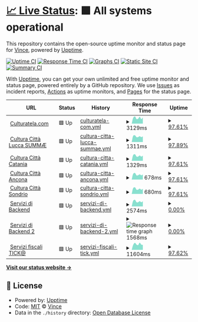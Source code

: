 # [📈 Live Status](https://VinceHpa.github.io/status-page): <!--live status--> **🟩 All systems operational**

This repository contains the open-source uptime monitor and status page for [Vince](www.thehpaworld.com), powered by [Upptime](https://github.com/upptime/upptime).

[![Uptime CI](https://github.com/VinceHpa/status-page/workflows/Uptime%20CI/badge.svg)](https://github.com/VinceHpa/status-page/actions?query=workflow%3A%22Uptime+CI%22)
[![Response Time CI](https://github.com/VinceHpa/status-page/workflows/Response%20Time%20CI/badge.svg)](https://github.com/VinceHpa/status-page/actions?query=workflow%3A%22Response+Time+CI%22)
[![Graphs CI](https://github.com/VinceHpa/status-page/workflows/Graphs%20CI/badge.svg)](https://github.com/VinceHpa/status-page/actions?query=workflow%3A%22Graphs+CI%22)
[![Static Site CI](https://github.com/VinceHpa/status-page/workflows/Static%20Site%20CI/badge.svg)](https://github.com/VinceHpa/status-page/actions?query=workflow%3A%22Static+Site+CI%22)
[![Summary CI](https://github.com/VinceHpa/status-page/workflows/Summary%20CI/badge.svg)](https://github.com/VinceHpa/status-page/actions?query=workflow%3A%22Summary+CI%22)

With [Upptime](https://upptime.js.org), you can get your own unlimited and free uptime monitor and status page, powered entirely by a GitHub repository. We use [Issues](https://github.com/VinceHpa/status-page/issues) as incident reports, [Actions](https://github.com/VinceHpa/status-page/actions) as uptime monitors, and [Pages](https://VinceHpa.github.io/status-page) for the status page.

<!--start: status pages-->
<!-- This summary is generated by Upptime (https://github.com/upptime/upptime) -->
<!-- Do not edit this manually, your changes will be overwritten -->
<!-- prettier-ignore -->
| URL | Status | History | Response Time | Uptime |
| --- | ------ | ------- | ------------- | ------ |
| <img alt="" src="https://icons.duckduckgo.com/ip3/app.culturatela.it.ico" height="13"> [Culturatela.com](https://app.culturatela.it) | 🟩 Up | [culturatela-com.yml](https://github.com/VinceHpa/status-page/commits/HEAD/history/culturatela-com.yml) | <details><summary><img alt="Response time graph" src="./graphs/culturatela-com/response-time-week.png" height="20"> 3129ms</summary><br><a href="https://VinceHpa.github.io/status-page/history/culturatela-com"><img alt="Response time 1309" src="https://img.shields.io/endpoint?url=https%3A%2F%2Fraw.githubusercontent.com%2FVinceHpa%2Fstatus-page%2FHEAD%2Fapi%2Fculturatela-com%2Fresponse-time.json"></a><br><a href="https://VinceHpa.github.io/status-page/history/culturatela-com"><img alt="24-hour response time 3129" src="https://img.shields.io/endpoint?url=https%3A%2F%2Fraw.githubusercontent.com%2FVinceHpa%2Fstatus-page%2FHEAD%2Fapi%2Fculturatela-com%2Fresponse-time-day.json"></a><br><a href="https://VinceHpa.github.io/status-page/history/culturatela-com"><img alt="7-day response time 3129" src="https://img.shields.io/endpoint?url=https%3A%2F%2Fraw.githubusercontent.com%2FVinceHpa%2Fstatus-page%2FHEAD%2Fapi%2Fculturatela-com%2Fresponse-time-week.json"></a><br><a href="https://VinceHpa.github.io/status-page/history/culturatela-com"><img alt="30-day response time 3129" src="https://img.shields.io/endpoint?url=https%3A%2F%2Fraw.githubusercontent.com%2FVinceHpa%2Fstatus-page%2FHEAD%2Fapi%2Fculturatela-com%2Fresponse-time-month.json"></a><br><a href="https://VinceHpa.github.io/status-page/history/culturatela-com"><img alt="1-year response time 1309" src="https://img.shields.io/endpoint?url=https%3A%2F%2Fraw.githubusercontent.com%2FVinceHpa%2Fstatus-page%2FHEAD%2Fapi%2Fculturatela-com%2Fresponse-time-year.json"></a></details> | <details><summary><a href="https://VinceHpa.github.io/status-page/history/culturatela-com">97.61%</a></summary><a href="https://VinceHpa.github.io/status-page/history/culturatela-com"><img alt="All-time uptime 99.51%" src="https://img.shields.io/endpoint?url=https%3A%2F%2Fraw.githubusercontent.com%2FVinceHpa%2Fstatus-page%2FHEAD%2Fapi%2Fculturatela-com%2Fuptime.json"></a><br><a href="https://VinceHpa.github.io/status-page/history/culturatela-com"><img alt="24-hour uptime 83.26%" src="https://img.shields.io/endpoint?url=https%3A%2F%2Fraw.githubusercontent.com%2FVinceHpa%2Fstatus-page%2FHEAD%2Fapi%2Fculturatela-com%2Fuptime-day.json"></a><br><a href="https://VinceHpa.github.io/status-page/history/culturatela-com"><img alt="7-day uptime 97.61%" src="https://img.shields.io/endpoint?url=https%3A%2F%2Fraw.githubusercontent.com%2FVinceHpa%2Fstatus-page%2FHEAD%2Fapi%2Fculturatela-com%2Fuptime-week.json"></a><br><a href="https://VinceHpa.github.io/status-page/history/culturatela-com"><img alt="30-day uptime 99.45%" src="https://img.shields.io/endpoint?url=https%3A%2F%2Fraw.githubusercontent.com%2FVinceHpa%2Fstatus-page%2FHEAD%2Fapi%2Fculturatela-com%2Fuptime-month.json"></a><br><a href="https://VinceHpa.github.io/status-page/history/culturatela-com"><img alt="1-year uptime 99.51%" src="https://img.shields.io/endpoint?url=https%3A%2F%2Fraw.githubusercontent.com%2FVinceHpa%2Fstatus-page%2FHEAD%2Fapi%2Fculturatela-com%2Fuptime-year.json"></a></details>
| <img alt="" src="https://icons.duckduckgo.com/ip3/cultura.comune.lucca.it.ico" height="13"> [Cultura Città Lucca SUMMÆ](https://cultura.comune.lucca.it) | 🟩 Up | [cultura-citta-lucca-summae.yml](https://github.com/VinceHpa/status-page/commits/HEAD/history/cultura-citta-lucca-summae.yml) | <details><summary><img alt="Response time graph" src="./graphs/cultura-citta-lucca-summae/response-time-week.png" height="20"> 1311ms</summary><br><a href="https://VinceHpa.github.io/status-page/history/cultura-citta-lucca-summae"><img alt="Response time 1973" src="https://img.shields.io/endpoint?url=https%3A%2F%2Fraw.githubusercontent.com%2FVinceHpa%2Fstatus-page%2FHEAD%2Fapi%2Fcultura-citta-lucca-summae%2Fresponse-time.json"></a><br><a href="https://VinceHpa.github.io/status-page/history/cultura-citta-lucca-summae"><img alt="24-hour response time 1311" src="https://img.shields.io/endpoint?url=https%3A%2F%2Fraw.githubusercontent.com%2FVinceHpa%2Fstatus-page%2FHEAD%2Fapi%2Fcultura-citta-lucca-summae%2Fresponse-time-day.json"></a><br><a href="https://VinceHpa.github.io/status-page/history/cultura-citta-lucca-summae"><img alt="7-day response time 1311" src="https://img.shields.io/endpoint?url=https%3A%2F%2Fraw.githubusercontent.com%2FVinceHpa%2Fstatus-page%2FHEAD%2Fapi%2Fcultura-citta-lucca-summae%2Fresponse-time-week.json"></a><br><a href="https://VinceHpa.github.io/status-page/history/cultura-citta-lucca-summae"><img alt="30-day response time 1311" src="https://img.shields.io/endpoint?url=https%3A%2F%2Fraw.githubusercontent.com%2FVinceHpa%2Fstatus-page%2FHEAD%2Fapi%2Fcultura-citta-lucca-summae%2Fresponse-time-month.json"></a><br><a href="https://VinceHpa.github.io/status-page/history/cultura-citta-lucca-summae"><img alt="1-year response time 1973" src="https://img.shields.io/endpoint?url=https%3A%2F%2Fraw.githubusercontent.com%2FVinceHpa%2Fstatus-page%2FHEAD%2Fapi%2Fcultura-citta-lucca-summae%2Fresponse-time-year.json"></a></details> | <details><summary><a href="https://VinceHpa.github.io/status-page/history/cultura-citta-lucca-summae">97.89%</a></summary><a href="https://VinceHpa.github.io/status-page/history/cultura-citta-lucca-summae"><img alt="All-time uptime 71.99%" src="https://img.shields.io/endpoint?url=https%3A%2F%2Fraw.githubusercontent.com%2FVinceHpa%2Fstatus-page%2FHEAD%2Fapi%2Fcultura-citta-lucca-summae%2Fuptime.json"></a><br><a href="https://VinceHpa.github.io/status-page/history/cultura-citta-lucca-summae"><img alt="24-hour uptime 85.20%" src="https://img.shields.io/endpoint?url=https%3A%2F%2Fraw.githubusercontent.com%2FVinceHpa%2Fstatus-page%2FHEAD%2Fapi%2Fcultura-citta-lucca-summae%2Fuptime-day.json"></a><br><a href="https://VinceHpa.github.io/status-page/history/cultura-citta-lucca-summae"><img alt="7-day uptime 97.89%" src="https://img.shields.io/endpoint?url=https%3A%2F%2Fraw.githubusercontent.com%2FVinceHpa%2Fstatus-page%2FHEAD%2Fapi%2Fcultura-citta-lucca-summae%2Fuptime-week.json"></a><br><a href="https://VinceHpa.github.io/status-page/history/cultura-citta-lucca-summae"><img alt="30-day uptime 99.51%" src="https://img.shields.io/endpoint?url=https%3A%2F%2Fraw.githubusercontent.com%2FVinceHpa%2Fstatus-page%2FHEAD%2Fapi%2Fcultura-citta-lucca-summae%2Fuptime-month.json"></a><br><a href="https://VinceHpa.github.io/status-page/history/cultura-citta-lucca-summae"><img alt="1-year uptime 71.99%" src="https://img.shields.io/endpoint?url=https%3A%2F%2Fraw.githubusercontent.com%2FVinceHpa%2Fstatus-page%2FHEAD%2Fapi%2Fcultura-citta-lucca-summae%2Fuptime-year.json"></a></details>
| <img alt="" src="https://icons.duckduckgo.com/ip3/app.culturatela.it.ico" height="13"> [Cultura Città Catania](https://app.culturatela.it) | 🟩 Up | [cultura-citta-catania.yml](https://github.com/VinceHpa/status-page/commits/HEAD/history/cultura-citta-catania.yml) | <details><summary><img alt="Response time graph" src="./graphs/cultura-citta-catania/response-time-week.png" height="20"> 1329ms</summary><br><a href="https://VinceHpa.github.io/status-page/history/cultura-citta-catania"><img alt="Response time 518" src="https://img.shields.io/endpoint?url=https%3A%2F%2Fraw.githubusercontent.com%2FVinceHpa%2Fstatus-page%2FHEAD%2Fapi%2Fcultura-citta-catania%2Fresponse-time.json"></a><br><a href="https://VinceHpa.github.io/status-page/history/cultura-citta-catania"><img alt="24-hour response time 1329" src="https://img.shields.io/endpoint?url=https%3A%2F%2Fraw.githubusercontent.com%2FVinceHpa%2Fstatus-page%2FHEAD%2Fapi%2Fcultura-citta-catania%2Fresponse-time-day.json"></a><br><a href="https://VinceHpa.github.io/status-page/history/cultura-citta-catania"><img alt="7-day response time 1329" src="https://img.shields.io/endpoint?url=https%3A%2F%2Fraw.githubusercontent.com%2FVinceHpa%2Fstatus-page%2FHEAD%2Fapi%2Fcultura-citta-catania%2Fresponse-time-week.json"></a><br><a href="https://VinceHpa.github.io/status-page/history/cultura-citta-catania"><img alt="30-day response time 1329" src="https://img.shields.io/endpoint?url=https%3A%2F%2Fraw.githubusercontent.com%2FVinceHpa%2Fstatus-page%2FHEAD%2Fapi%2Fcultura-citta-catania%2Fresponse-time-month.json"></a><br><a href="https://VinceHpa.github.io/status-page/history/cultura-citta-catania"><img alt="1-year response time 518" src="https://img.shields.io/endpoint?url=https%3A%2F%2Fraw.githubusercontent.com%2FVinceHpa%2Fstatus-page%2FHEAD%2Fapi%2Fcultura-citta-catania%2Fresponse-time-year.json"></a></details> | <details><summary><a href="https://VinceHpa.github.io/status-page/history/cultura-citta-catania">97.61%</a></summary><a href="https://VinceHpa.github.io/status-page/history/cultura-citta-catania"><img alt="All-time uptime 99.51%" src="https://img.shields.io/endpoint?url=https%3A%2F%2Fraw.githubusercontent.com%2FVinceHpa%2Fstatus-page%2FHEAD%2Fapi%2Fcultura-citta-catania%2Fuptime.json"></a><br><a href="https://VinceHpa.github.io/status-page/history/cultura-citta-catania"><img alt="24-hour uptime 83.28%" src="https://img.shields.io/endpoint?url=https%3A%2F%2Fraw.githubusercontent.com%2FVinceHpa%2Fstatus-page%2FHEAD%2Fapi%2Fcultura-citta-catania%2Fuptime-day.json"></a><br><a href="https://VinceHpa.github.io/status-page/history/cultura-citta-catania"><img alt="7-day uptime 97.61%" src="https://img.shields.io/endpoint?url=https%3A%2F%2Fraw.githubusercontent.com%2FVinceHpa%2Fstatus-page%2FHEAD%2Fapi%2Fcultura-citta-catania%2Fuptime-week.json"></a><br><a href="https://VinceHpa.github.io/status-page/history/cultura-citta-catania"><img alt="30-day uptime 99.45%" src="https://img.shields.io/endpoint?url=https%3A%2F%2Fraw.githubusercontent.com%2FVinceHpa%2Fstatus-page%2FHEAD%2Fapi%2Fcultura-citta-catania%2Fuptime-month.json"></a><br><a href="https://VinceHpa.github.io/status-page/history/cultura-citta-catania"><img alt="1-year uptime 99.51%" src="https://img.shields.io/endpoint?url=https%3A%2F%2Fraw.githubusercontent.com%2FVinceHpa%2Fstatus-page%2FHEAD%2Fapi%2Fcultura-citta-catania%2Fuptime-year.json"></a></details>
| <img alt="" src="https://icons.duckduckgo.com/ip3/app.culturatela.it.ico" height="13"> [Cultura Città Ancona](https://app.culturatela.it) | 🟩 Up | [cultura-citta-ancona.yml](https://github.com/VinceHpa/status-page/commits/HEAD/history/cultura-citta-ancona.yml) | <details><summary><img alt="Response time graph" src="./graphs/cultura-citta-ancona/response-time-week.png" height="20"> 678ms</summary><br><a href="https://VinceHpa.github.io/status-page/history/cultura-citta-ancona"><img alt="Response time 479" src="https://img.shields.io/endpoint?url=https%3A%2F%2Fraw.githubusercontent.com%2FVinceHpa%2Fstatus-page%2FHEAD%2Fapi%2Fcultura-citta-ancona%2Fresponse-time.json"></a><br><a href="https://VinceHpa.github.io/status-page/history/cultura-citta-ancona"><img alt="24-hour response time 678" src="https://img.shields.io/endpoint?url=https%3A%2F%2Fraw.githubusercontent.com%2FVinceHpa%2Fstatus-page%2FHEAD%2Fapi%2Fcultura-citta-ancona%2Fresponse-time-day.json"></a><br><a href="https://VinceHpa.github.io/status-page/history/cultura-citta-ancona"><img alt="7-day response time 678" src="https://img.shields.io/endpoint?url=https%3A%2F%2Fraw.githubusercontent.com%2FVinceHpa%2Fstatus-page%2FHEAD%2Fapi%2Fcultura-citta-ancona%2Fresponse-time-week.json"></a><br><a href="https://VinceHpa.github.io/status-page/history/cultura-citta-ancona"><img alt="30-day response time 678" src="https://img.shields.io/endpoint?url=https%3A%2F%2Fraw.githubusercontent.com%2FVinceHpa%2Fstatus-page%2FHEAD%2Fapi%2Fcultura-citta-ancona%2Fresponse-time-month.json"></a><br><a href="https://VinceHpa.github.io/status-page/history/cultura-citta-ancona"><img alt="1-year response time 479" src="https://img.shields.io/endpoint?url=https%3A%2F%2Fraw.githubusercontent.com%2FVinceHpa%2Fstatus-page%2FHEAD%2Fapi%2Fcultura-citta-ancona%2Fresponse-time-year.json"></a></details> | <details><summary><a href="https://VinceHpa.github.io/status-page/history/cultura-citta-ancona">97.61%</a></summary><a href="https://VinceHpa.github.io/status-page/history/cultura-citta-ancona"><img alt="All-time uptime 99.51%" src="https://img.shields.io/endpoint?url=https%3A%2F%2Fraw.githubusercontent.com%2FVinceHpa%2Fstatus-page%2FHEAD%2Fapi%2Fcultura-citta-ancona%2Fuptime.json"></a><br><a href="https://VinceHpa.github.io/status-page/history/cultura-citta-ancona"><img alt="24-hour uptime 83.28%" src="https://img.shields.io/endpoint?url=https%3A%2F%2Fraw.githubusercontent.com%2FVinceHpa%2Fstatus-page%2FHEAD%2Fapi%2Fcultura-citta-ancona%2Fuptime-day.json"></a><br><a href="https://VinceHpa.github.io/status-page/history/cultura-citta-ancona"><img alt="7-day uptime 97.61%" src="https://img.shields.io/endpoint?url=https%3A%2F%2Fraw.githubusercontent.com%2FVinceHpa%2Fstatus-page%2FHEAD%2Fapi%2Fcultura-citta-ancona%2Fuptime-week.json"></a><br><a href="https://VinceHpa.github.io/status-page/history/cultura-citta-ancona"><img alt="30-day uptime 99.45%" src="https://img.shields.io/endpoint?url=https%3A%2F%2Fraw.githubusercontent.com%2FVinceHpa%2Fstatus-page%2FHEAD%2Fapi%2Fcultura-citta-ancona%2Fuptime-month.json"></a><br><a href="https://VinceHpa.github.io/status-page/history/cultura-citta-ancona"><img alt="1-year uptime 99.51%" src="https://img.shields.io/endpoint?url=https%3A%2F%2Fraw.githubusercontent.com%2FVinceHpa%2Fstatus-page%2FHEAD%2Fapi%2Fcultura-citta-ancona%2Fuptime-year.json"></a></details>
| <img alt="" src="https://icons.duckduckgo.com/ip3/app.culturatela.it.ico" height="13"> [Cultura Città Sondrio](https://app.culturatela.it) | 🟩 Up | [cultura-citta-sondrio.yml](https://github.com/VinceHpa/status-page/commits/HEAD/history/cultura-citta-sondrio.yml) | <details><summary><img alt="Response time graph" src="./graphs/cultura-citta-sondrio/response-time-week.png" height="20"> 680ms</summary><br><a href="https://VinceHpa.github.io/status-page/history/cultura-citta-sondrio"><img alt="Response time 474" src="https://img.shields.io/endpoint?url=https%3A%2F%2Fraw.githubusercontent.com%2FVinceHpa%2Fstatus-page%2FHEAD%2Fapi%2Fcultura-citta-sondrio%2Fresponse-time.json"></a><br><a href="https://VinceHpa.github.io/status-page/history/cultura-citta-sondrio"><img alt="24-hour response time 680" src="https://img.shields.io/endpoint?url=https%3A%2F%2Fraw.githubusercontent.com%2FVinceHpa%2Fstatus-page%2FHEAD%2Fapi%2Fcultura-citta-sondrio%2Fresponse-time-day.json"></a><br><a href="https://VinceHpa.github.io/status-page/history/cultura-citta-sondrio"><img alt="7-day response time 680" src="https://img.shields.io/endpoint?url=https%3A%2F%2Fraw.githubusercontent.com%2FVinceHpa%2Fstatus-page%2FHEAD%2Fapi%2Fcultura-citta-sondrio%2Fresponse-time-week.json"></a><br><a href="https://VinceHpa.github.io/status-page/history/cultura-citta-sondrio"><img alt="30-day response time 680" src="https://img.shields.io/endpoint?url=https%3A%2F%2Fraw.githubusercontent.com%2FVinceHpa%2Fstatus-page%2FHEAD%2Fapi%2Fcultura-citta-sondrio%2Fresponse-time-month.json"></a><br><a href="https://VinceHpa.github.io/status-page/history/cultura-citta-sondrio"><img alt="1-year response time 474" src="https://img.shields.io/endpoint?url=https%3A%2F%2Fraw.githubusercontent.com%2FVinceHpa%2Fstatus-page%2FHEAD%2Fapi%2Fcultura-citta-sondrio%2Fresponse-time-year.json"></a></details> | <details><summary><a href="https://VinceHpa.github.io/status-page/history/cultura-citta-sondrio">97.61%</a></summary><a href="https://VinceHpa.github.io/status-page/history/cultura-citta-sondrio"><img alt="All-time uptime 99.51%" src="https://img.shields.io/endpoint?url=https%3A%2F%2Fraw.githubusercontent.com%2FVinceHpa%2Fstatus-page%2FHEAD%2Fapi%2Fcultura-citta-sondrio%2Fuptime.json"></a><br><a href="https://VinceHpa.github.io/status-page/history/cultura-citta-sondrio"><img alt="24-hour uptime 83.29%" src="https://img.shields.io/endpoint?url=https%3A%2F%2Fraw.githubusercontent.com%2FVinceHpa%2Fstatus-page%2FHEAD%2Fapi%2Fcultura-citta-sondrio%2Fuptime-day.json"></a><br><a href="https://VinceHpa.github.io/status-page/history/cultura-citta-sondrio"><img alt="7-day uptime 97.61%" src="https://img.shields.io/endpoint?url=https%3A%2F%2Fraw.githubusercontent.com%2FVinceHpa%2Fstatus-page%2FHEAD%2Fapi%2Fcultura-citta-sondrio%2Fuptime-week.json"></a><br><a href="https://VinceHpa.github.io/status-page/history/cultura-citta-sondrio"><img alt="30-day uptime 99.45%" src="https://img.shields.io/endpoint?url=https%3A%2F%2Fraw.githubusercontent.com%2FVinceHpa%2Fstatus-page%2FHEAD%2Fapi%2Fcultura-citta-sondrio%2Fuptime-month.json"></a><br><a href="https://VinceHpa.github.io/status-page/history/cultura-citta-sondrio"><img alt="1-year uptime 99.51%" src="https://img.shields.io/endpoint?url=https%3A%2F%2Fraw.githubusercontent.com%2FVinceHpa%2Fstatus-page%2FHEAD%2Fapi%2Fcultura-citta-sondrio%2Fuptime-year.json"></a></details>
| <img alt="" src="https://icons.duckduckgo.com/ip3/kicky.cloud.ico" height="13"> [Servizi di Backend](https://kicky.cloud) | 🟩 Up | [servizi-di-backend.yml](https://github.com/VinceHpa/status-page/commits/HEAD/history/servizi-di-backend.yml) | <details><summary><img alt="Response time graph" src="./graphs/servizi-di-backend/response-time-week.png" height="20"> 2574ms</summary><br><a href="https://VinceHpa.github.io/status-page/history/servizi-di-backend"><img alt="Response time 619" src="https://img.shields.io/endpoint?url=https%3A%2F%2Fraw.githubusercontent.com%2FVinceHpa%2Fstatus-page%2FHEAD%2Fapi%2Fservizi-di-backend%2Fresponse-time.json"></a><br><a href="https://VinceHpa.github.io/status-page/history/servizi-di-backend"><img alt="24-hour response time 2574" src="https://img.shields.io/endpoint?url=https%3A%2F%2Fraw.githubusercontent.com%2FVinceHpa%2Fstatus-page%2FHEAD%2Fapi%2Fservizi-di-backend%2Fresponse-time-day.json"></a><br><a href="https://VinceHpa.github.io/status-page/history/servizi-di-backend"><img alt="7-day response time 2574" src="https://img.shields.io/endpoint?url=https%3A%2F%2Fraw.githubusercontent.com%2FVinceHpa%2Fstatus-page%2FHEAD%2Fapi%2Fservizi-di-backend%2Fresponse-time-week.json"></a><br><a href="https://VinceHpa.github.io/status-page/history/servizi-di-backend"><img alt="30-day response time 2200" src="https://img.shields.io/endpoint?url=https%3A%2F%2Fraw.githubusercontent.com%2FVinceHpa%2Fstatus-page%2FHEAD%2Fapi%2Fservizi-di-backend%2Fresponse-time-month.json"></a><br><a href="https://VinceHpa.github.io/status-page/history/servizi-di-backend"><img alt="1-year response time 619" src="https://img.shields.io/endpoint?url=https%3A%2F%2Fraw.githubusercontent.com%2FVinceHpa%2Fstatus-page%2FHEAD%2Fapi%2Fservizi-di-backend%2Fresponse-time-year.json"></a></details> | <details><summary><a href="https://VinceHpa.github.io/status-page/history/servizi-di-backend">0.00%</a></summary><a href="https://VinceHpa.github.io/status-page/history/servizi-di-backend"><img alt="All-time uptime 85.62%" src="https://img.shields.io/endpoint?url=https%3A%2F%2Fraw.githubusercontent.com%2FVinceHpa%2Fstatus-page%2FHEAD%2Fapi%2Fservizi-di-backend%2Fuptime.json"></a><br><a href="https://VinceHpa.github.io/status-page/history/servizi-di-backend"><img alt="24-hour uptime 0.00%" src="https://img.shields.io/endpoint?url=https%3A%2F%2Fraw.githubusercontent.com%2FVinceHpa%2Fstatus-page%2FHEAD%2Fapi%2Fservizi-di-backend%2Fuptime-day.json"></a><br><a href="https://VinceHpa.github.io/status-page/history/servizi-di-backend"><img alt="7-day uptime 0.00%" src="https://img.shields.io/endpoint?url=https%3A%2F%2Fraw.githubusercontent.com%2FVinceHpa%2Fstatus-page%2FHEAD%2Fapi%2Fservizi-di-backend%2Fuptime-week.json"></a><br><a href="https://VinceHpa.github.io/status-page/history/servizi-di-backend"><img alt="30-day uptime 64.32%" src="https://img.shields.io/endpoint?url=https%3A%2F%2Fraw.githubusercontent.com%2FVinceHpa%2Fstatus-page%2FHEAD%2Fapi%2Fservizi-di-backend%2Fuptime-month.json"></a><br><a href="https://VinceHpa.github.io/status-page/history/servizi-di-backend"><img alt="1-year uptime 85.62%" src="https://img.shields.io/endpoint?url=https%3A%2F%2Fraw.githubusercontent.com%2FVinceHpa%2Fstatus-page%2FHEAD%2Fapi%2Fservizi-di-backend%2Fuptime-year.json"></a></details>
| <img alt="" src="https://icons.duckduckgo.com/ip3/kicky.cloud.ico" height="13"> [Servizi di Backend 2](https://kicky.cloud) | 🟩 Up | [servizi-di-backend-2.yml](https://github.com/VinceHpa/status-page/commits/HEAD/history/servizi-di-backend-2.yml) | <details><summary><img alt="Response time graph" src="./graphs/servizi-di-backend-2/response-time-week.png" height="20"> 1568ms</summary><br><a href="https://VinceHpa.github.io/status-page/history/servizi-di-backend-2"><img alt="Response time 1102" src="https://img.shields.io/endpoint?url=https%3A%2F%2Fraw.githubusercontent.com%2FVinceHpa%2Fstatus-page%2FHEAD%2Fapi%2Fservizi-di-backend-2%2Fresponse-time.json"></a><br><a href="https://VinceHpa.github.io/status-page/history/servizi-di-backend-2"><img alt="24-hour response time 1568" src="https://img.shields.io/endpoint?url=https%3A%2F%2Fraw.githubusercontent.com%2FVinceHpa%2Fstatus-page%2FHEAD%2Fapi%2Fservizi-di-backend-2%2Fresponse-time-day.json"></a><br><a href="https://VinceHpa.github.io/status-page/history/servizi-di-backend-2"><img alt="7-day response time 1568" src="https://img.shields.io/endpoint?url=https%3A%2F%2Fraw.githubusercontent.com%2FVinceHpa%2Fstatus-page%2FHEAD%2Fapi%2Fservizi-di-backend-2%2Fresponse-time-week.json"></a><br><a href="https://VinceHpa.github.io/status-page/history/servizi-di-backend-2"><img alt="30-day response time 1102" src="https://img.shields.io/endpoint?url=https%3A%2F%2Fraw.githubusercontent.com%2FVinceHpa%2Fstatus-page%2FHEAD%2Fapi%2Fservizi-di-backend-2%2Fresponse-time-month.json"></a><br><a href="https://VinceHpa.github.io/status-page/history/servizi-di-backend-2"><img alt="1-year response time 1102" src="https://img.shields.io/endpoint?url=https%3A%2F%2Fraw.githubusercontent.com%2FVinceHpa%2Fstatus-page%2FHEAD%2Fapi%2Fservizi-di-backend-2%2Fresponse-time-year.json"></a></details> | <details><summary><a href="https://VinceHpa.github.io/status-page/history/servizi-di-backend-2">0.00%</a></summary><a href="https://VinceHpa.github.io/status-page/history/servizi-di-backend-2"><img alt="All-time uptime 41.44%" src="https://img.shields.io/endpoint?url=https%3A%2F%2Fraw.githubusercontent.com%2FVinceHpa%2Fstatus-page%2FHEAD%2Fapi%2Fservizi-di-backend-2%2Fuptime.json"></a><br><a href="https://VinceHpa.github.io/status-page/history/servizi-di-backend-2"><img alt="24-hour uptime 0.00%" src="https://img.shields.io/endpoint?url=https%3A%2F%2Fraw.githubusercontent.com%2FVinceHpa%2Fstatus-page%2FHEAD%2Fapi%2Fservizi-di-backend-2%2Fuptime-day.json"></a><br><a href="https://VinceHpa.github.io/status-page/history/servizi-di-backend-2"><img alt="7-day uptime 0.00%" src="https://img.shields.io/endpoint?url=https%3A%2F%2Fraw.githubusercontent.com%2FVinceHpa%2Fstatus-page%2FHEAD%2Fapi%2Fservizi-di-backend-2%2Fuptime-week.json"></a><br><a href="https://VinceHpa.github.io/status-page/history/servizi-di-backend-2"><img alt="30-day uptime 41.44%" src="https://img.shields.io/endpoint?url=https%3A%2F%2Fraw.githubusercontent.com%2FVinceHpa%2Fstatus-page%2FHEAD%2Fapi%2Fservizi-di-backend-2%2Fuptime-month.json"></a><br><a href="https://VinceHpa.github.io/status-page/history/servizi-di-backend-2"><img alt="1-year uptime 41.44%" src="https://img.shields.io/endpoint?url=https%3A%2F%2Fraw.githubusercontent.com%2FVinceHpa%2Fstatus-page%2FHEAD%2Fapi%2Fservizi-di-backend-2%2Fuptime-year.json"></a></details>
| <img alt="" src="https://icons.duckduckgo.com/ip3/home.culturatela.it.ico" height="13"> [Servizi fiscali TICK@](https://home.culturatela.it) | 🟩 Up | [servizi-fiscali-tick.yml](https://github.com/VinceHpa/status-page/commits/HEAD/history/servizi-fiscali-tick.yml) | <details><summary><img alt="Response time graph" src="./graphs/servizi-fiscali-tick/response-time-week.png" height="20"> 11604ms</summary><br><a href="https://VinceHpa.github.io/status-page/history/servizi-fiscali-tick"><img alt="Response time 2058" src="https://img.shields.io/endpoint?url=https%3A%2F%2Fraw.githubusercontent.com%2FVinceHpa%2Fstatus-page%2FHEAD%2Fapi%2Fservizi-fiscali-tick%2Fresponse-time.json"></a><br><a href="https://VinceHpa.github.io/status-page/history/servizi-fiscali-tick"><img alt="24-hour response time 11604" src="https://img.shields.io/endpoint?url=https%3A%2F%2Fraw.githubusercontent.com%2FVinceHpa%2Fstatus-page%2FHEAD%2Fapi%2Fservizi-fiscali-tick%2Fresponse-time-day.json"></a><br><a href="https://VinceHpa.github.io/status-page/history/servizi-fiscali-tick"><img alt="7-day response time 11604" src="https://img.shields.io/endpoint?url=https%3A%2F%2Fraw.githubusercontent.com%2FVinceHpa%2Fstatus-page%2FHEAD%2Fapi%2Fservizi-fiscali-tick%2Fresponse-time-week.json"></a><br><a href="https://VinceHpa.github.io/status-page/history/servizi-fiscali-tick"><img alt="30-day response time 11604" src="https://img.shields.io/endpoint?url=https%3A%2F%2Fraw.githubusercontent.com%2FVinceHpa%2Fstatus-page%2FHEAD%2Fapi%2Fservizi-fiscali-tick%2Fresponse-time-month.json"></a><br><a href="https://VinceHpa.github.io/status-page/history/servizi-fiscali-tick"><img alt="1-year response time 2058" src="https://img.shields.io/endpoint?url=https%3A%2F%2Fraw.githubusercontent.com%2FVinceHpa%2Fstatus-page%2FHEAD%2Fapi%2Fservizi-fiscali-tick%2Fresponse-time-year.json"></a></details> | <details><summary><a href="https://VinceHpa.github.io/status-page/history/servizi-fiscali-tick">97.62%</a></summary><a href="https://VinceHpa.github.io/status-page/history/servizi-fiscali-tick"><img alt="All-time uptime 98.94%" src="https://img.shields.io/endpoint?url=https%3A%2F%2Fraw.githubusercontent.com%2FVinceHpa%2Fstatus-page%2FHEAD%2Fapi%2Fservizi-fiscali-tick%2Fuptime.json"></a><br><a href="https://VinceHpa.github.io/status-page/history/servizi-fiscali-tick"><img alt="24-hour uptime 83.34%" src="https://img.shields.io/endpoint?url=https%3A%2F%2Fraw.githubusercontent.com%2FVinceHpa%2Fstatus-page%2FHEAD%2Fapi%2Fservizi-fiscali-tick%2Fuptime-day.json"></a><br><a href="https://VinceHpa.github.io/status-page/history/servizi-fiscali-tick"><img alt="7-day uptime 97.62%" src="https://img.shields.io/endpoint?url=https%3A%2F%2Fraw.githubusercontent.com%2FVinceHpa%2Fstatus-page%2FHEAD%2Fapi%2Fservizi-fiscali-tick%2Fuptime-week.json"></a><br><a href="https://VinceHpa.github.io/status-page/history/servizi-fiscali-tick"><img alt="30-day uptime 99.45%" src="https://img.shields.io/endpoint?url=https%3A%2F%2Fraw.githubusercontent.com%2FVinceHpa%2Fstatus-page%2FHEAD%2Fapi%2Fservizi-fiscali-tick%2Fuptime-month.json"></a><br><a href="https://VinceHpa.github.io/status-page/history/servizi-fiscali-tick"><img alt="1-year uptime 98.94%" src="https://img.shields.io/endpoint?url=https%3A%2F%2Fraw.githubusercontent.com%2FVinceHpa%2Fstatus-page%2FHEAD%2Fapi%2Fservizi-fiscali-tick%2Fuptime-year.json"></a></details>

<!--end: status pages-->

[**Visit our status website →**](https://VinceHpa.github.io/status-page)

## 📄 License

- Powered by: [Upptime](https://github.com/upptime/upptime)
- Code: [MIT](./LICENSE) © [Vince](www.thehpaworld.com)
- Data in the `./history` directory: [Open Database License](https://opendatacommons.org/licenses/odbl/1-0/)
